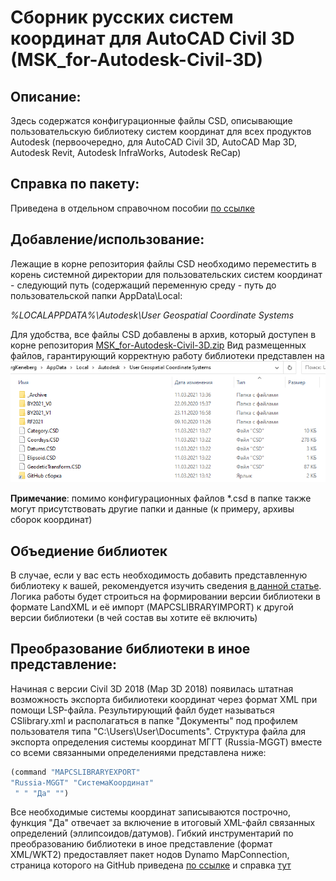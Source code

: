 # Сборник русских систем координат для AutoCAD Civil 3D (MSK_for-Autodesk-Civil-3D)
## Описание:
Здесь содержатся конфигурационные файлы CSD, описывающие пользовательскую библиотеку систем координат для всех продуктов Autodesk (первоочередно, для AutoCAD Civil 3D, AutoCAD Map 3D, Autodesk Revit, Autodesk InfraWorks, Autodesk ReCap)
## Справка по пакету:
Приведена в отдельном справочном пособии [по ссылке](https://inj9.gitbook.io/msk-for-civil-3d/)
## Добавление/использование:
Лежащие в корне репозитория файлы CSD необходимо переместить в корень системной директории для пользовательских систем координат - следующий путь (содержащий переменную среду - путь до пользовательской папки AppData\Local:

*%LOCALAPPDATA%\Autodesk\User Geospatial Coordinate Systems*

Для удобства, все файлы CSD добавлены в архив, который доступен в корне репозитория [MSK_for-Autodesk-Civil-3D.zip](https://github.com/GeorgGrebenyuk/MSK_for-Autodesk-Civil-3D/raw/master/MSK_for-Autodesk-Civil-3D.zip)
Вид размещенных файлов, гарантирующий корректную работу библиотеки представлен на ![скриншоте ниже:](/Docs/Screen/Root1.png)

**Примечание**: помимо конфигурационных файлов \*.csd в папке также могут присутствовать другие папки и данные (к примеру, архивы сборок координат)
## Объедиение библиотек
В случае, если у вас есть необходимость добавить представленную библиотеку к вашей, рекомендуется изучить сведения [в данной статье](https://zen.yandex.ru/media/id/5d0dba97ecd5cf00afaf2938/pogrujaemsia-v-sistemy-koordinat-chast-4-avtomatizaciia-formirovaniia-biblioteki-sk-607707d2bfba535c1acb63d1). Логика работы будет строиться на формировании версии библиотеки в формате LandXML и её импорт (MAPCSLIBRARYIMPORT) к другой версии библиотеки (в чей состав вы хотите её включить)
## Преобразование библиотеки в иное представление:
Начиная с версии Civil 3D 2018 (Map 3D 2018) появилась штатная возможность экспорта бибилиотеки координат через формат XML при помощи LSP-файла. Результирующий файл будет называться CSlibrary.xml и располагаться в папке "Документы" под профилем пользователя типа "C:\Users\User\Documents". Структура файла для экспорта определения системы координат МГГТ (Russia-MGGT) вместе со всеми связанными определениями представлена ниже:
```lisp
(command "MAPCSLIBRARYEXPORT"
"Russia-MGGT" "СистемаКоординат"
 " " "Да" "")
```
Все необходимые системы координат записываются построчно, функция "Да" отвечает за включение в итоговый XML-файл связанных определений (эллипсоидов/датумов).
Гибкий инструментарий по преобразованию библиотеки в иное представление (формат XML/WKT2) предоставляет пакет нодов Dynamo MapConnection, страница которого на GitHub приведена [по ссылке](https://github.com/TBS-Software/Dynamo.MapConnection) и справка [тут](https://inj9.gitbook.io/dynamo-mapconnection/)
